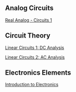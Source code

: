## Analog Circuits

[Real Analog - Circuits 1](https://learn.digilentinc.com/classroom/realanalog/)

## Circuit Theory

[Linear Circuits 1: DC Analysis](https://www.coursera.org/learn/linear-circuits-dcanalysis/home/welcome)

[Linear Circuits 2: AC Analysis](https://www.coursera.org/learn/linear-circuits-ac-analysis/home/welcome)

## Electronics Elements

[Introduction to Electronics](https://www.coursera.org/learn/electronics/home/welcome)
